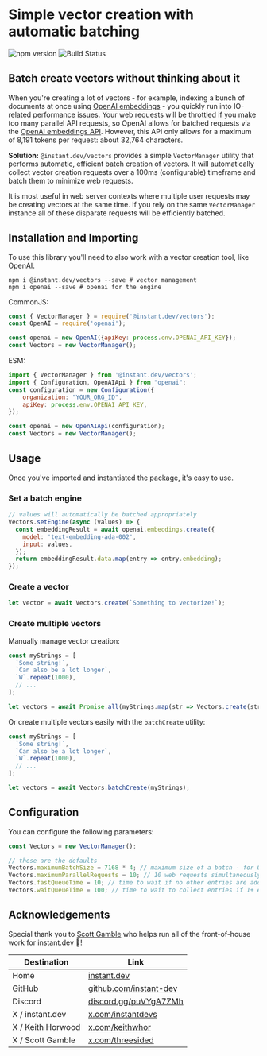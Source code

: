 # Simple vector creation with automatic batching
![npm version](https://img.shields.io/npm/v/@instant.dev/vectors?label=) ![Build Status](https://app.travis-ci.com/instant-dev/vectors.svg?branch=main)

## Batch create vectors without thinking about it

When you're creating a lot of vectors - for example, indexing a bunch of documents
at once using [OpenAI embeddings](https://platform.openai.com/docs/guides/embeddings) -
you quickly run into IO-related performance issues. Your web requests will be throttled
if you make too many parallel API requests, so OpenAI allows for batched requests
via the [OpenAI embeddings API](https://platform.openai.com/docs/api-reference/embeddings).
However, this API only allows for a maximum of 8,191 tokens per request:
about 32,764 characters.

**Solution:** `@instant.dev/vectors` provides a simple `VectorManager` utility that performs
automatic, efficient batch creation of vectors. It will automatically collect
vector creation requests over a 100ms (configurable) timeframe and batch them to minimize
web requests.

It is most useful in web server contexts where multiple user requests may be
creating vectors at the same time. If you rely on the same `VectorManager` instance
all of these disparate requests will be efficiently batched.

## Installation and Importing

To use this library you'll need to also work with a vector creation tool, like OpenAI.

```shell
npm i @instant.dev/vectors --save # vector management
npm i openai --save # openai for the engine
```

CommonJS:

```javascript
const { VectorManager } = require('@instant.dev/vectors');
const OpenAI = require('openai');

const openai = new OpenAI({apiKey: process.env.OPENAI_API_KEY});
const Vectors = new VectorManager();
```

ESM:

```javascript
import { VectorManager } from '@instant.dev/vectors';
import { Configuration, OpenAIApi } from "openai";
const configuration = new Configuration({
    organization: "YOUR_ORG_ID",
    apiKey: process.env.OPENAI_API_KEY,
});

const openai = new OpenAIApi(configuration);
const Vectors = new VectorManager();
```

## Usage

Once you've imported and instantiated the package, it's easy to use.

### Set a batch engine

```javascript
// values will automatically be batched appropriately
Vectors.setEngine(async (values) => {
  const embeddingResult = await openai.embeddings.create({
    model: 'text-embedding-ada-002',
    input: values,
  });
  return embeddingResult.data.map(entry => entry.embedding);
});
```

### Create a vector

```javascript
let vector = await Vectors.create(`Something to vectorize!`);
```

### Create multiple vectors

Manually manage vector creation:

```javascript
const myStrings = [
  `Some string!`,
  `Can also be a lot longer`,
  `W`.repeat(1000),
  // ...
];

let vectors = await Promise.all(myStrings.map(str => Vectors.create(str)));
```

Or create multiple vectors easily with the `batchCreate` utility:

```javascript
const myStrings = [
  `Some string!`,
  `Can also be a lot longer`,
  `W`.repeat(1000),
  // ...
];

let vectors = await Vectors.batchCreate(myStrings);
```

## Configuration

You can configure the following parameters:

```javascript
const Vectors = new VectorManager();

// these are the defaults
Vectors.maximumBatchSize = 7168 * 4; // maximum size of a batch - for OpenAI, 4 tokens per word, estimated
Vectors.maximumParallelRequests = 10; // 10 web requests simultaneously max
Vectors.fastQueueTime = 10; // time to wait if no other entries are added
Vectors.waitQueueTime = 100; // time to wait to collect entries if 1+ entries are added
```

## Acknowledgements

Special thank you to [Scott Gamble](https://x.com/threesided) who helps run all
of the front-of-house work for instant.dev 💜!

| Destination | Link |
| ----------- | ---- |
| Home | [instant.dev](https://instant.dev) |
| GitHub | [github.com/instant-dev](https://github.com/instant-dev) |
| Discord | [discord.gg/puVYgA7ZMh](https://discord.gg/puVYgA7ZMh) |
| X / instant.dev | [x.com/instantdevs](https://x.com/instantdevs) |
| X / Keith Horwood | [x.com/keithwhor](https://x.com/keithwhor) |
| X / Scott Gamble | [x.com/threesided](https://x.com/threesided) |